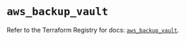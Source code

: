 # `aws_backup_vault`

Refer to the Terraform Registry for docs: [`aws_backup_vault`](https://registry.terraform.io/providers/hashicorp/aws/5.33.0/docs/resources/backup_vault).
